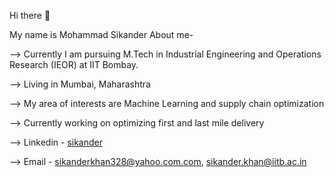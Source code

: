 Hi there 👋

My name is Mohammad Sikander
About me-

--> Currently I am pursuing M.Tech in Industrial Engineering and Operations Research (IEOR) at IIT Bombay.

--> Living in Mumbai, Maharashtra

--> My area of interests are Machine Learning and supply chain optimization

--> Currently working on optimizing first and last mile delivery 

--> Linkedin - [sikander](https://www.linkedin.com/in/mohammad-sikander-khan-667794182/)

--> Email - sikanderkhan328@yahoo.com.com, sikander.khan@iitb.ac.in
